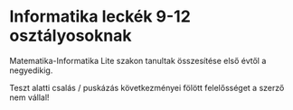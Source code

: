 # Informatika leckék 9-12 osztályosoknak

Matematika-Informatika Lite szakon tanultak összesítése első évtől a negyedikig.

Teszt alatti csalás / puskázás következményei fölött felelősséget a szerző nem vállal!

